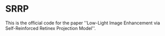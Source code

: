 # SRRP
This is the official code for the paper ''Low-Light Image Enhancement via Self-Reinforced Retinex Projection Model''.
